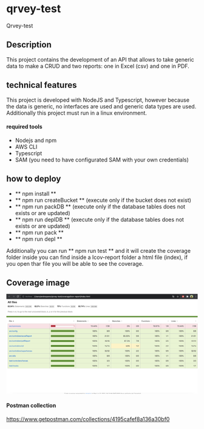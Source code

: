# qrvey-test
Qrvey-test

## Description
This project contains the development of an API that allows to take generic data to make a CRUD and two reports: one in Excel (csv) and one in PDF. 

## technical features
This project is developed with NodeJS and Typescript, however because the data is generic, no interfaces are used and generic data types are used. Additionally this project must run in a linux environment.

#### required tools

- Nodejs and npm
- AWS CLI
- Typescript
- SAM (you need to have configurated SAM with your own credentials)
## how to deploy

- ** npm install **
- ** npm run createBucket ** (execute only if the bucket does not exist)
- ** npm run packDB ** (execute only if the database tables does not exists or are updated)
- ** npm run deplDB ** (execute only if the database tables does not exists or are updated)
- ** npm run pack **
- ** npm run depl **

Additionally you can run ** npm run test ** and it will create the coverage folder inside you can find inside a Icov-report folder a html file (index), if you open thar file you will be able to see the coverage.

## Coverage image

![Coverage](https://github.com/dPerez-dreamcodesoft/qrvey-test/blob/97ff24af9a950034e87362e8826ee71c240d2c24/coverageImage.png)


#### Postman collection

https://www.getpostman.com/collections/4195cafef8a136a30bf0

